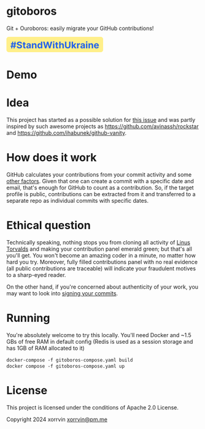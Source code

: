 # gitoboros

Git + Ouroboros: easily migrate your GitHub contributions!

[![Stand With Ukraine](https://raw.githubusercontent.com/vshymanskyy/StandWithUkraine/main/badges/StandWithUkraine.svg)](https://stand-with-ukraine.pp.ua)

# Demo



# Idea

This project has started as a possible solution for [this issue](https://github.com/orgs/community/discussions/23075) and was partly inspired by such awesome projects as https://github.com/avinassh/rockstar and https://github.com/ihabunek/github-vanity.

# How does it work

GitHub calculates your contributions from your commit activity and some [other factors](https://docs.github.com/en/account-and-profile/setting-up-and-managing-your-github-profile/managing-contribution-settings-on-your-profile/why-are-my-contributions-not-showing-up-on-my-profile). Given that one can create a commit with a specific date and email, that's enough for GitHub to count as a contribution. So, if the target profile is public, contributions can be extracted from it and transferred to a separate repo as individual commits with specific dates.

# Ethical question

Technically speaking, nothing stops you from cloning all activity of [Linus Torvalds](https://github.com/torvalds) and making your contribution panel emerald green; but that's all you'll get. You won't become an amazing coder in a minute, no matter how hard you try. Moreover, fully filled contributions panel with no real evidence (all public contributions are traceable) will indicate your fraudulent motives to a sharp-eyed reader.

On the other hand, if you're concerned about authenticity of your work, you may want to look into [signing your commits](https://withblue.ink/2020/05/17/how-and-why-to-sign-git-commits.html).


# Running

You're absolutely welcome to try this locally. You'll need Docker and ~1.5 GBs of free RAM in default config (Redis is used as a session storage and has 1GB of RAM allocated to it)

```
docker-compose -f gitoboros-compose.yaml build
docker compose -f gitoboros-compose.yaml up
```

# License

This project is licensed under the conditions of Apache 2.0 License.

Copyright 2024 xorrvin <xorrvin@pm.me>
